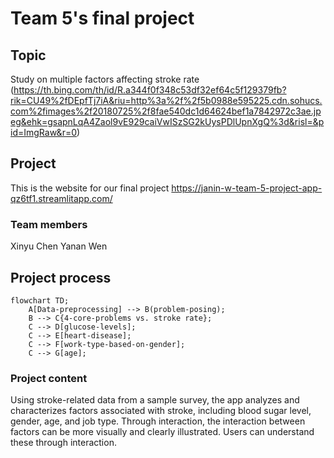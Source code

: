 # Team 5's final project 

## Topic
Study on multiple factors affecting stroke rate (https://th.bing.com/th/id/R.a344f0f348c53df32ef64c5f129379fb?rik=CU49%2fDEpfTj7iA&riu=http%3a%2f%2f5b0988e595225.cdn.sohucs.com%2fimages%2f20180725%2f8fae540dc1d64624bef1a7842972c3ae.jpeg&ehk=gsapnLqA4Zaol9vE929caiVwISzSG2kUysPDlUpnXgQ%3d&risl=&pid=ImgRaw&r=0)

## Project
 This is the website for our final project
 https://janin-w-team-5-project-app-qz6tf1.streamlitapp.com/

### Team members
 Xinyu Chen   Yanan Wen

## Project process
```mermaid
flowchart TD;
    A[Data-preprocessing] --> B(problem-posing);
    B --> C{4-core-problems vs. stroke rate};
    C --> D[glucose-levels];
    C --> E[heart-disease];
    C --> F[work-type-based-on-gender];
    C --> G[age];
```


### Project content
Using stroke-related data from a sample survey, the app analyzes and characterizes factors associated with stroke, including blood sugar level, gender, age, and job type. Through interaction, the interaction between factors can be more visually and clearly illustrated. Users can understand these through interaction.